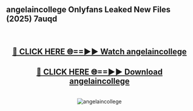 <h2>angelaincollege Onlyfans Leaked New Files (2025) 7auqd</h2>
<br>
<div align="center">
<h2><a href="https://mediafiles.top/angelaincollege&ref=git" rel="nofollow">🔴 CLICK HERE 🌐==►► Watch angelaincollege</a></h2>
<h2><a href="https://mediafiles.top/angelaincollege&ref=git" rel="nofollow">🔴 CLICK HERE 🌐==►► Download angelaincollege</a></h2>
<br>
<a href="https://mediafiles.top/angelaincollege&ref=git" rel="nofollow" data-target="animated-image.originalLink"><img src="https://i.ibb.co.com/xMMVF88/686577567.gif" alt="angelaincollege" style="max-width: 100%; display: inline-block;" data-target="animated-image.originalImage"></a>
</div>
<br>
<br>